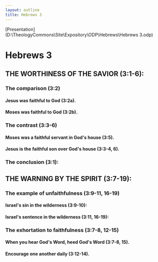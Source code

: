 ```yaml
---
layout: outline
title: Hebrews 3
---
```

[Presentation](D:\TheologyCommons\Site\Expository\ODP\Hebrews\Hebrews 3.odp)
# Hebrews 3
## THE WORTHINESS OF THE SAVIOR (3:1-6): 
###  The comparison (3:2) 
####  Jesus was faithful to God (3:2a). 
####  Moses was faithful to God (3:2b). 
###  The contrast (3:3-6) 
####  Moses was a faithful servant in God\'s house (3:5). 
####  Jesus is the faithful son over God\'s house (3:3-4, 6). 
###  The conclusion (3:1): 
## THE WARNING BY THE SPIRIT (3:7-19): 
###  The example of unfaithfulness (3:9-11, 16-19) 
####  Israel\'s sin in the wilderness (3:9-10): 
####  Israel\'s sentence in the wilderness (3:11, 16-19): 
###  The exhortation to faithfulness (3:7-8, 12-15) 
####  When you hear God\'s Word, heed God\'s Word (3:7-8, 15). 
####  Encourage one another daily (3:12-14). 
